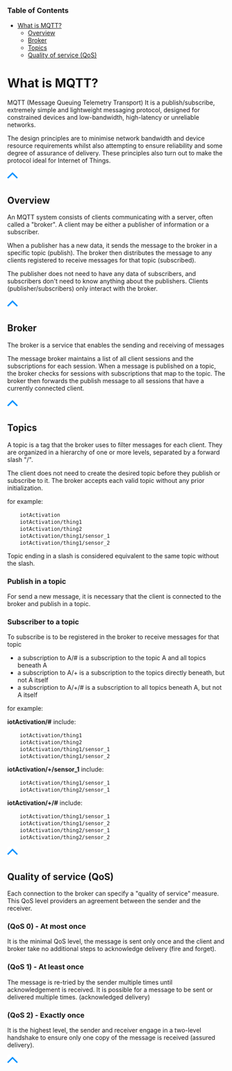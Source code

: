 ### Table of Contents
- [What is MQTT?](#what-is-mqtt)
  * [Overview](#overview)
  * [Broker](#broker)
  * [Topics](#topics)
  * [Quality of service (QoS)](#quality-of-service-qos)

# What is MQTT?

MQTT (Message Queuing Telemetry Transport) It is a publish/subscribe, extremely simple and lightweight messaging protocol,
designed for constrained devices and low-bandwidth, high-latency or unreliable networks.

The design principles are to minimise network bandwidth and device resource requirements whilst
also attempting to ensure reliability and some degree of assurance of delivery.
These principles also turn out to make the protocol ideal for Internet of Things.

[![pic](pictures/utils/arrow_up.png)](#table-of-contents)

## Overview

An MQTT system consists of clients communicating with a server, often called a "broker".
A client may be either a publisher of information or a subscriber.

When a publisher has a new data, it sends the message to the broker in a specific topic (publish).
The broker then distributes the message to any clients registered to receive messages for that topic (subscribed).

The publisher does not need to have any data of subscribers, and subscribers don't need to know anything about the publishers.
Clients (publisher/subscribers) only interact with the broker.

[![pic](pictures/utils/arrow_up.png)](#table-of-contents)

## Broker 

The broker is a service that enables the sending and receiving of messages

The message broker maintains a list of all client sessions and the subscriptions for each session. 
When a message is published on a topic, the broker checks for sessions with subscriptions that map to the topic. 
The broker then forwards the publish message to all sessions that have a currently connected client.

[![pic](pictures/utils/arrow_up.png)](#table-of-contents)

## Topics

A topic is a tag that the broker uses to filter messages for each client.
They are organized in a hierarchy of one or more levels, separated by a forward slash "/".

The client does not need to create the desired topic before they publish or subscribe to it. The broker accepts each valid topic without any prior initialization.

for example:

```mqtt
	iotActivation
	iotActivation/thing1
	iotActivation/thing2
	iotActivation/thing1/sensor_1
	iotActivation/thing1/sensor_2
```

Topic ending in a slash is considered equivalent to the same topic without the slash.

### Publish in a topic

For send a new message, it is necessary that the client is connected to the broker and publish in a topic.

### Subscriber to a topic

To subscribe is to be registered in the broker to receive messages for that topic

- a subscription to A/# is a subscription to the topic A and all topics beneath A
- a subscription to A/+ is a subscription to the topics directly beneath, but not A itself
- a subscription to A/+/# is a subscription to all topics beneath A, but not A itself

for example:

**iotActivation/#** include:
```
	iotActivation/thing1
	iotActivation/thing2
	iotActivation/thing1/sensor_1
	iotActivation/thing1/sensor_2
```

**iotActivation/+/sensor_1** include:
```
	iotActivation/thing1/sensor_1
	iotActivation/thing2/sensor_1
```
			
**iotActivation/+/#** include:
```
	iotActivation/thing1/sensor_1
	iotActivation/thing1/sensor_2
	iotActivation/thing2/sensor_1
	iotActivation/thing2/sensor_2
```

[![pic](pictures/utils/arrow_up.png)](#table-of-contents)

## Quality of service (QoS)

Each connection to the broker can specify a "quality of service" measure.
This QoS level providers an agreement between the sender and the receiver.

### (QoS 0) - At most once
It is the minimal QoS level, the message is sent only once and the client and broker take no additional steps 
to acknowledge delivery (fire and forget).

### (QoS 1) - At least once
The message is re-tried by the sender multiple times until acknowledgement is received.
It is possible for a message to be sent or delivered multiple times. (acknowledged delivery)

### (QoS 2) - Exactly once
It is the highest level, the sender and receiver engage in a two-level handshake to ensure only one copy of the message is received (assured delivery).

[![pic](pictures/utils/arrow_up.png)](#table-of-contents)
